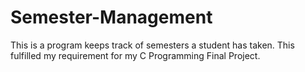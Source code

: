 # Semester-Management
This is a program keeps track of semesters a student has taken. This fulfilled my requirement for my C Programming Final Project.
